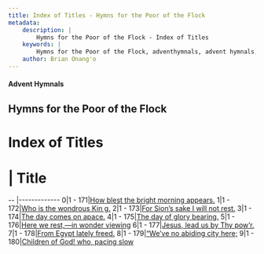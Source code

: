 ```yaml
---
title: Index of Titles - Hymns for the Poor of the Flock
metadata:
    description: |
        Hymns for the Poor of the Flock - Index of Titles
    keywords: |
        Hymns for the Poor of the Flock, adventhymnals, advent hymnals, index
    author: Brian Onang'o
---
```


#### Advent Hymnals

## Hymns for the Poor of the Flock

# Index of Titles
# | Title                        
-- |-------------
0|1 - 171|[How blest the bright morning appears.](/101-200/171-180/01.How-blest-the-bright-morning-appears)
1|1 - 172|[Who is the wondrous Kin g.](/101-200/171-180/02.Who-is-the-wondrous-Kin-g)
2|1 - 173|[For Sion’s sake I will not rest.](/101-200/171-180/03.For-Sion’s-sake-I-will-not-rest)
3|1 - 174|[The day comes on apace.](/101-200/171-180/04.The-day-comes-on-apace)
4|1 - 175|[The day of glory bearing.](/101-200/171-180/05.The-day-of-glory-bearing)
5|1 - 176|[Here we rest,—in wonder viewing](/101-200/171-180/06.Here-we-rest,—in-wonder-viewing)
6|1 - 177|[Jesus, lead us by Thy pow’r.](/101-200/171-180/07.Jesus,-lead-us-by-Thy-pow’r)
7|1 - 178|[From Egypt lately freed.](/101-200/171-180/08.From-Egypt-lately-freed)
8|1 - 179|[“We’ve no abiding city here;](/101-200/171-180/09.“We’ve-no-abiding-city-here;)
9|1 - 180|[Children of God! who, pacing slow](/101-200/171-180/10.Children-of-God!-who,-pacing-slow)